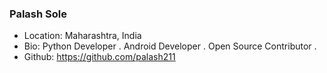 ### Palash Sole
- Location: Maharashtra, India
- Bio: Python Developer . Android Developer . Open Source Contributor . 
- Github: https://github.com/palash211
